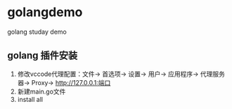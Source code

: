 # golangdemo

golang studay demo

## golang 插件安装
1. 修改vccode代理配置：文件-> 首选项-> 设置-> 用户-> 应用程序-> 代理服务器-> Proxy-> http://127.0.0.1:端口
2. 新建main.go文件
3. install all
